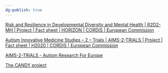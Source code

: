 ```yaml
---
dg-publish: true
---
```


[Risk and Resilience in Developmental Diversity and Mental Health | R2D2-MH | Project | Fact sheet | HORIZON | CORDIS | European Commission](https://cordis.europa.eu/project/id/101057385)

[Autism Innovative Medicine Studies – 2 – Trials | AIMS-2-TRIALS | Project | Fact sheet | H2020 | CORDIS | European Commission](https://cordis.europa.eu/project/id/777394)

[AIMS-2-TRIALS - Autism Research For Europe](https://www.aims-2-trials.eu/)

[The CANDY project](https://www.candy-project.eu/)



